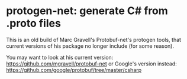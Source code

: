# protogen-net: generate C# from .proto files
This is an old build of Marc Gravell's Protobuf-net's protogen tools, that current versions of his package no longer include (for some reason).

You may want to look at his current version: https://github.com/mgravell/protobuf-net
or Google's version instead: https://github.com/google/protobuf/tree/master/csharp

